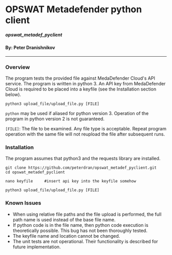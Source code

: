 # OPSWAT Metadefender python client
##### opswat_metadef_pyclient
#### By: Peter Dranishnikov
---

### Overview

The program tests the provided file against MedaDefender Cloud's API service. 
The program is written in python 3. 
An API key from MedaDefender Cloud is required to be placed into a keyfile (see the Installation section below). 

```
python3 upload_file/upload_file.py [FILE]
```

`python` may be used if aliased for python version 3. Operation of the program in python version 2 is not guaranteed. 

`[FILE]`: The file to be examined. Any file type is acceptable. 
Repeat program operation with the same file will not reupload the file after subsequent runs. 

### Installation
The program assumes that python3 and the requests library are installed. 

```
git clone https://github.com/peterdran/opswat_metadef_pyclient.git
cd opswat_metadef_pyclient

nano keyfile     #insert api key into the keyfile somehow

python3 upload_file/upload_file.py [FILE]
```

### Known Issues
* When using relative file paths and the file upload is performed, the full path name is used instead of the base file name. 
* If python code is in the file name, then python code execution is theoretically possible. This bug has not been thoroughly tested. 
* The keyfile name and location cannot be changed. 
* The unit tests are not operational. Their functionality is described for future implementation. 


